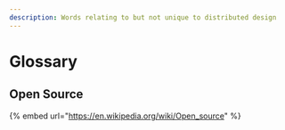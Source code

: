 ```yaml
---
description: Words relating to but not unique to distributed design
---
```


# Glossary

## Open Source

{% embed url="https://en.wikipedia.org/wiki/Open_source" %}


